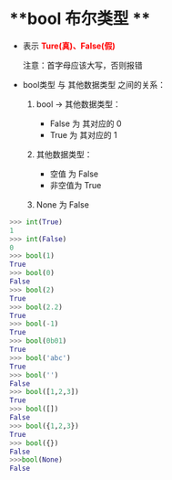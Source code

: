 # **bool 布尔类型 **

- 表示 **<font color="red"> Ture(真)、False(假) </font>**
  
  注意：首字母应该大写，否则报错

- bool类型 与 其他数据类型 之间的关系：
  1. bool -> 其他数据类型：
       - False 为 其对应的 0 
       - True  为 其对应的 1 
  
  2. 其他数据类型：
        - 空值 为 False
        - 非空值为 True 
  3. None 为 False

```python
>>> int(True)
1
>>> int(False)
0
>>> bool(1)
True
>>> bool(0)
False  
>>> bool(2)
True
>>> bool(2.2)
True
>>> bool(-1)
True
>>> bool(0b01)
True
>>> bool('abc')
True
>>> bool('')
False
>>> bool([1,2,3])
True
>>> bool([])
False
>>> bool({1,2,3})
True
>>> bool({})
False
>>>bool(None)
False
```
